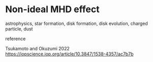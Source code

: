 # Non-ideal MHD effect
astrophysics, star formation, disk formation, disk evolution, charged particle, dust

reference

Tsukamoto and Okuzumi 2022
<https://iopscience.iop.org/article/10.3847/1538-4357/ac7b7b>
